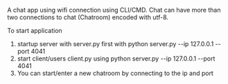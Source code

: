 A chat app using wifi connection using CLI/CMD.
Chat can have more than two connections to chat (Chatroom) encoded with utf-8. 

To start application 
  1. startup server with server.py first with python server.py --ip 127.0.0.1 --port 4041
  2. start client/users client.py using python server.py --ip 127.0.0.1 --port 4041
  3. You can start/enter a new chatroom by connecting to the ip and port 